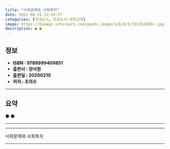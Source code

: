 ```yaml
---
title: "사회문제와 사회복지"
date: 2021-08-31 13:29:27
categories: [국내도서, 전공도서-대학교재]
image: https://bimage.interpark.com/goods_image/1/6/8/5/331361685s.jpg
description: ● ●
---
```


## **정보**

- **ISBN : 9788999409851**
- **출판사 : 양서원**
- **출판일 : 20200210**
- **저자 : 초의수**

------



## **요약**

●  ●  

------



------


사회문제와 사회복지 

------



